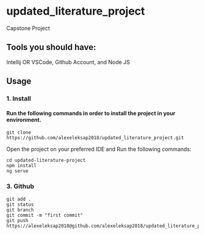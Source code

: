 # updated_literature_project

Capstone Project

## Tools you should have:

Intellij OR VSCode,
Github Account, and
Node JS

## Usage

### 1. Install

#### Run the following commands in order to install the project in your environment.

```
git clone https://github.com/alexeleksap2018/updated_literature_project.git
```
Open the project on your preferred IDE and Run the following commands:
```
cd updated-literature-project
npm install
ng serve
```


### 3. Github
```
git add . 
git status
git branch
git commit -m "first commit"
git push  https://alexeleksap2018@github.com/alexeleksap2018/updated_literature_project.git   
```